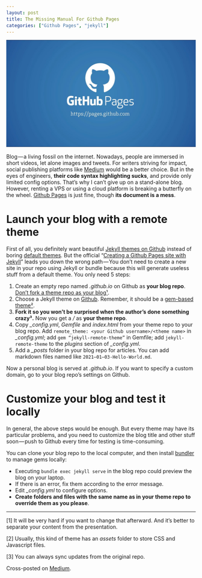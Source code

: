 ```yaml
---
layout: post
title: The Missing Manual For Github Pages
categories: ["Github Pages", "jekyll"]
---
```


![Github Pages](/images/Github-Pages.jpg)

Blog — a living fossil on the internet. Nowadays, people are immersed in short videos, let alone images and tweets. For writers striving for impact, social publishing platforms like [Medium](https://medium.com/) would be a better choice. But in the eyes of engineers, **their code syntax highlighting sucks**, and provide only limited config options. That’s why I can’t give up on a stand-alone blog. However, renting a VPS or using a cloud platform is breaking a butterfly on the wheel. [Github Pages](https://pages.github.com/) is just fine, though **its document is a mess**.
<!--more-->

# Launch your blog with a remote theme

First of all, you definitely want beautiful [Jekyll themes on Github](https://github.com/topics/jekyll-theme) instead of boring [default themes](https://pages.github.com/themes/). But the official “[Creating a Github Pages site with Jekyll](https://docs.github.com/en/free-pro-team@latest/github/working-with-github-pages/creating-a-github-pages-site-with-jekyll)” leads you down the wrong path — You don’t need to create a new site in your repo using Jekyll or bundle because this will generate useless stuff from a default theme. You only need 5 steps:

1. Create an empty repo named *<your Github username>.github.io* on Github as **your blog repo**. [Don’t fork a theme repo as your blog¹](https://matthiaslischka.at/2018/12/03/github-jekyll-best-practice/).
2. Choose a Jekyll theme on [Github](https://github.com/topics/jekyll-theme). Remember, it should be a [gem-based theme²](https://jekyllrb.com/docs/themes/).
3. **Fork it so you won’t be surprised when the author’s done something crazy³.** Now you get a *<your Github username>/<theme name>* as **your theme repo**.
4. Copy *_config.yml*, *Gemfile* and *index.html* from your theme repo to your blog repo. Add `remote_theme: <your Github username>/<theme name>` in *_config.yml*; add `gem “jekyll-remote-theme”` in Gemfile; add `jekyll-remote-theme` to the *plugins* section of *_config.yml*.
5. Add a *_posts* folder in your blog repo for articles. You can add markdown files named like `2021–01–03-Hello-World.md`.

Now a personal blog is served at *<your Github username>.github.io*. If you want to specify a custom domain, go to your blog repo’s settings on Github.

# Customize your blog and test it locally

In general, the above steps would be enough. But every theme may have its particular problems, and you need to customize the blog title and other stuff soon — push to Github every time for testing is time-consuming.

You can clone your blog repo to the local computer, and then install [bundler](https://bundler.io/) to manage gems locally:

- Executing `bundle exec jekyll serve` in the blog repo could preview the blog on your laptop. 
- If there is an error, fix them according to the error message. 
- Edit *_config.yml* to configure options.
- **Create folders and files with the same name as in your theme repo to override them as you please**.

------

[1] It will be very hard if you want to change that afterward. And it’s better to separate your content from the presentation.

[2] Usually, this kind of theme has an *assets* folder to store CSS and Javascript files.

[3] You can always sync updates from the original repo.

Cross-posted on [Medium](https://beyondchaos.medium.com/the-missing-manual-for-github-pages-be825f4272b1).